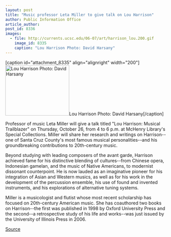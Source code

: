 ```yaml
---
layout: post
title: "Music professor Leta Miller to give talk on Lou Harrison"
author: Public Information Office
article_author: 
post_id: 8336
images:
  - file: http://currents.ucsc.edu/06-07/art/harrison_lou.200.gif
    image_id: 8335
    caption: "Lou Harrison Photo: David Harsany"
---
```


[caption id="attachment_8335" align="alignright" width="200"]<a href="http://dev-ucsc-news.pantheonsite.io/wp-content/uploads/2006/10/harrison_lou.200.gif"><img class="size-full wp-image-8335" src="http://dev-ucsc-news.pantheonsite.io/wp-content/uploads/2006/10/harrison_lou.200.gif" alt="Lou Harrison Photo: David Harsany" width="200" height="158" /></a>Lou Harrison Photo: David Harsany[/caption]
<a name="content" id="content"></a>
<p>
  Professor of music Leta Miller will give a talk titled "Lou Harrison: Musical Trailblazer" on Thursday, October 26, from 4 to 6 p.m. at McHenry Library's Special Collections. Miller will share her research and writings on Harrison--one of Santa Cruz County's most famous musical personalities--and his groundbreaking contributions to 20th-century music.
</p>
<p>
  Beyond studying with leading composers of the avant garde, Harrison achieved fame for his distinctive blending of cultures--from Chinese opera, Indonesian gamelan, and the music of Native Americans, to modernist dissonant counterpoint. He is now lauded as an imaginative pioneer for his integration of Asian and Western musics, as well as for his work in the development of the percussion ensemble, his use of found and invented instruments, and his explorations of alternative tuning systems.
</p>
<p>
  Miller is a musicologist and flutist whose most recent scholarship has focused on 20th-century American music. She has coauthored two books on Harrison--the first was published in 1998 by Oxford University Press and the second--a retrospective study of his life and works--was just issued by the University of Illinois Press in 2006.
</p>
<p><a href="http://www1.ucsc.edu/currents/06-07/10-23/brief-harrison.asp" title="Permalink to brief-harrison">Source</a></p>
